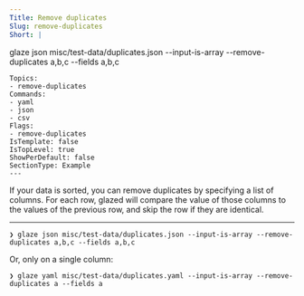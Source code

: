 ```yaml
---
Title: Remove duplicates
Slug: remove-duplicates
Short: |
  ```
  glaze json misc/test-data/duplicates.json --input-is-array --remove-duplicates a,b,c --fields a,b,c
  ```
Topics:
- remove-duplicates
Commands:
- yaml
- json
- csv
Flags:
- remove-duplicates
IsTemplate: false
IsTopLevel: true
ShowPerDefault: false
SectionType: Example
---
```

If your data is sorted, you can remove duplicates by specifying a list of columns.
For each row, glazed will compare the value of those columns to the values of the previous row, 
and skip the row if they are identical.

---

```
❯ glaze json misc/test-data/duplicates.json --input-is-array --remove-duplicates a,b,c --fields a,b,c
```

Or, only on a single column:

```
❯ glaze yaml misc/test-data/duplicates.yaml --input-is-array --remove-duplicates a --fields a
```